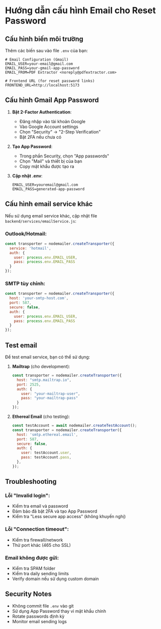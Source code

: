 # Hướng dẫn cấu hình Email cho Reset Password

## Cấu hình biến môi trường

Thêm các biến sau vào file `.env` của bạn:

```env
# Email Configuration (Gmail)
EMAIL_USER=your-email@gmail.com
EMAIL_PASS=your-gmail-app-password
EMAIL_FROM=PDF Extractor <noreply@pdfextractor.com>

# Frontend URL (for reset password links)
FRONTEND_URL=http://localhost:5173
```

## Cấu hình Gmail App Password

1. **Bật 2-Factor Authentication**:
   - Đăng nhập vào tài khoản Google
   - Vào Google Account settings
   - Chọn "Security" → "2-Step Verification"
   - Bật 2FA nếu chưa có

2. **Tạo App Password**:
   - Trong phần Security, chọn "App passwords"
   - Chọn "Mail" và thiết bị của bạn
   - Copy mật khẩu được tạo ra

3. **Cập nhật .env**:
   ```env
   EMAIL_USER=youremail@gmail.com
   EMAIL_PASS=generated-app-password
   ```

## Cấu hình email service khác

Nếu sử dụng email service khác, cập nhật file `backend/services/emailService.js`:

### Outlook/Hotmail:
```javascript
const transporter = nodemailer.createTransporter({
  service: 'hotmail',
  auth: {
    user: process.env.EMAIL_USER,
    pass: process.env.EMAIL_PASS
  }
});
```

### SMTP tùy chỉnh:
```javascript
const transporter = nodemailer.createTransporter({
  host: 'your-smtp-host.com',
  port: 587,
  secure: false,
  auth: {
    user: process.env.EMAIL_USER,
    pass: process.env.EMAIL_PASS
  }
});
```

## Test email

Để test email service, bạn có thể sử dụng:

1. **Mailtrap** (cho development):
   ```javascript
   const transporter = nodemailer.createTransporter({
     host: "smtp.mailtrap.io",
     port: 2525,
     auth: {
       user: "your-mailtrap-user",
       pass: "your-mailtrap-pass"
     }
   });
   ```

2. **Ethereal Email** (cho testing):
   ```javascript
   const testAccount = await nodemailer.createTestAccount();
   const transporter = nodemailer.createTransporter({
     host: 'smtp.ethereal.email',
     port: 587,
     secure: false,
     auth: {
       user: testAccount.user,
       pass: testAccount.pass,
     },
   });
   ```

## Troubleshooting

### Lỗi "Invalid login":
- Kiểm tra email và password
- Đảm bảo đã bật 2FA và tạo App Password
- Kiểm tra "Less secure app access" (không khuyến nghị)

### Lỗi "Connection timeout":
- Kiểm tra firewall/network
- Thử port khác (465 cho SSL)

### Email không được gửi:
- Kiểm tra SPAM folder
- Kiểm tra daily sending limits
- Verify domain nếu sử dụng custom domain

## Security Notes

- Không commit file `.env` vào git
- Sử dụng App Password thay vì mật khẩu chính
- Rotate passwords định kỳ
- Monitor email sending logs